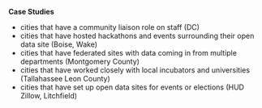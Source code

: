 **Case Studies**
* cities that have a community liaison role on staff (DC)
* cities that have hosted hackathons and events surrounding their open data site (Boise, Wake)
* cities that have federated sites with data coming in from multiple departments (Montgomery County)
* cities that have worked closely with local incubators and universities (Tallahassee Leon County) 
* cities that have set up open data sites for events or elections (HUD Zillow, Litchfield)